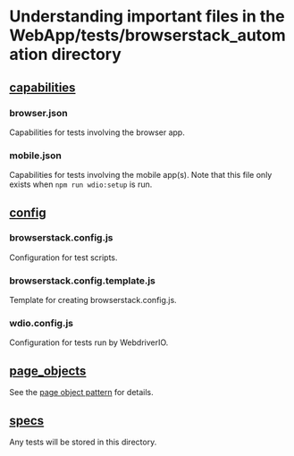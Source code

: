# Understanding important files in the WebApp/tests/browserstack_automation directory

## [capabilities](../../tests/browserstack_automation/capabilities)

### browser.json

Capabilities for tests involving the browser app.

### mobile.json

Capabilities for tests involving the mobile app(s). Note that this file only exists when `npm run wdio:setup` is run.

## [config](../../tests/browserstack_automation/config)

### browserstack.config.js

Configuration for test scripts.

### browserstack.config.template.js

Template for creating browserstack.config.js.

### wdio.config.js

Configuration for tests run by WebdriverIO.

## [page_objects](../../tests/browserstack_automation/page_objects)

See the [page object pattern](https://webdriver.io/docs/pageobjects) for details.

## [specs](../../tests/browserstack_automation/specs)

Any tests will be stored in this directory.
